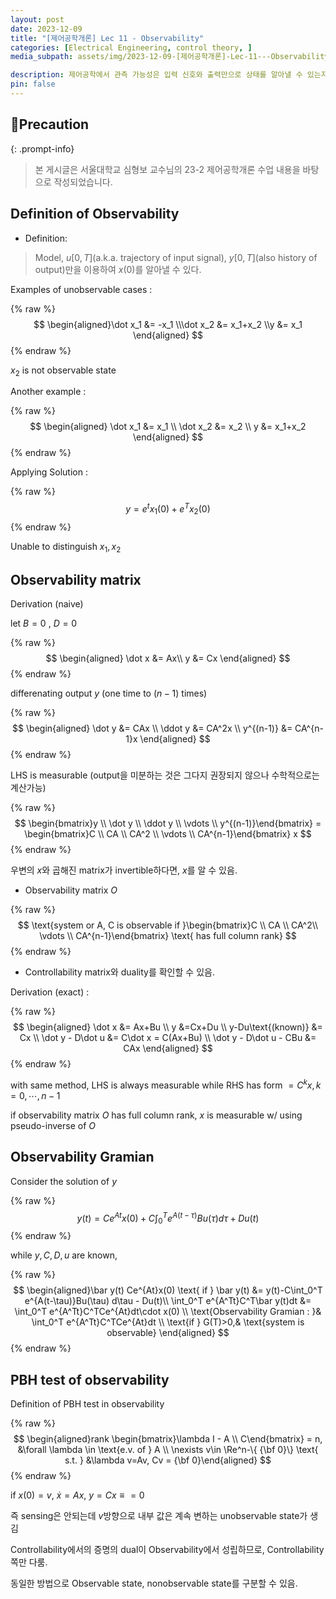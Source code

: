 ```yaml
---
layout: post
date: 2023-12-09
title: "[제어공학개론] Lec 11 - Observability"
categories: [Electrical Engineering, control theory, ]
media_subpath: assets/img/2023-12-09-[제어공학개론]-Lec-11---Observability.md/

description: 제어공학에서 관측 가능성은 입력 신호와 출력만으로 상태를 알아낼 수 있는지를 정의하며, 관측 가능성 행렬과 그람 행렬을 통해 시스템의 관측 가능성을 평가할 수 있다. PBH 테스트는 고유값에 대해 행렬의 랭크를 확인하여 관측 불가능한 상태를 식별하는 방법이다.
pin: false
---
```



## 📢Precaution


{: .prompt-info}


> 본 게시글은 서울대학교 심형보 교수님의 23-2 제어공학개론 수업 내용을 바탕으로 작성되었습니다.


## Definition of Observability

- Definition:

> Model, $u[0,T]$(a.k.a. trajectory of input signal), $y[0,T]$(also history of output)만을 이용하여 $x(0)$를 알아낼 수 있다.


Examples of unobservable cases :


{% raw %}
$$
\begin{aligned}\dot x_1 &= -x_1 \\\dot x_2 &= x_1+x_2 \\y &= x_1
 \end{aligned}
$$
{% endraw %}


$x_2$ is not observable state


Another example : 


{% raw %}
$$
\begin{aligned} 
\dot x_1 &= x_1 \\
\dot x_2 &= x_2 \\
y &= x_1+x_2
\end{aligned}
$$
{% endraw %}


Applying Solution : 


{% raw %}
$$
y = e^t x_1(0) + e^T x_2(0)
$$
{% endraw %}


Unable to distinguish $x_1, x_2$


## Observability matrix


Derivation (naive)


let $B=0$ , $D=0$



{% raw %}
$$
\begin{aligned}
\dot x &= Ax\\
y &= Cx
\end{aligned}
$$
{% endraw %}


differenating output $y$ (one time to $(n-1)$ times)


{% raw %}
$$
\begin{aligned}
\dot y &= CAx \\
\ddot y &= CA^2x \\
y^{(n-1)} &= CA^{n-1}x
\end{aligned}
$$
{% endraw %}


LHS is measurable (output을 미분하는 것은 그다지 권장되지 않으나 수학적으로는 계산가능)


{% raw %}
$$
\begin{bmatrix}y \\ \dot y \\ \ddot y \\ \vdots \\ y^{(n-1)}\end{bmatrix} = \begin{bmatrix}C \\ CA \\ CA^2 \\ \vdots \\ CA^{n-1}\end{bmatrix} x
$$
{% endraw %}


우변의 $x$와 곱해진 matrix가 invertible하다면, $x$를 알 수 있음.

- Observability matrix $O$

{% raw %}
$$
\text{system or A, C is observable if }\begin{bmatrix}C \\ CA \\ CA^2\\ \vdots \\ CA^{n-1}\end{bmatrix} \text{ has full column rank}
$$
{% endraw %}

- Controllability matrix와 duality를 확인할 수 있음.

Derivation (exact) :


{% raw %}
$$
\begin{aligned} 
\dot x &= Ax+Bu \\
y &=Cx+Du \\
y-Du\text{(known)} &= Cx \\
\dot y - D\dot u &= C\dot x = C(Ax+Bu) \\
\dot y - D\dot u - CBu &= CAx
\end{aligned}
$$
{% endraw %}


with same method, LHS is always measurable while RHS has form $=C^{k}x, k=0,\cdots,n-1$


if observability matrix $O$ has full column rank, $x$ is measurable w/ using pseudo-inverse of $O$


## Observability Gramian


Consider the solution of $y$


{% raw %}
$$
y(t) = Ce^{At}x(0) + C\int_0^T e^{A(t-\tau)}Bu(\tau) d\tau + Du(t)
$$
{% endraw %}


while $y, C, D, u$ are known,


{% raw %}
$$
\begin{aligned}\bar y(t) Ce^{At}x(0) \text{ if } \bar y(t) &= y(t)-C\int_0^T e^{A(t-\tau)}Bu(\tau) d\tau - Du(t)\\
\int_0^T e^{A^Tt}C^T\bar y(t)dt &= \int_0^T e^{A^Tt}C^TCe^{At}dt\cdot x(0) \\
\text{Observability Gramian : }& \int_0^T e^{A^Tt}C^TCe^{At}dt \\ 
\text{if } G(T)>0,& \text{system is observable}
\end{aligned}
$$
{% endraw %}


## PBH test of observability


Definition of PBH test in observability


{% raw %}
$$
\begin{aligned}rank \begin{bmatrix}\lambda I - A \\ C\end{bmatrix} = n, &\forall \lambda \in \text{e.v. of } A \\ \nexists v\in \Re^n-\{ {\bf 0}\} \text{ s.t. } &\lambda v=Av, Cv = {\bf 0}\end{aligned}
$$
{% endraw %}


if $x(0) = v$, $\dot x = Ax$, $y=Cx \equiv = 0$


즉 sensing은 안되는데 $v$방향으로 내부 값은 계속 변하는 unobservable state가 생김


Controllability에서의 증명의 dual이 Observability에서 성립하므로, Controllability쪽만 다룸.


동일한 방법으로 Observable state, nonobservable state를 구분할 수 있음.

